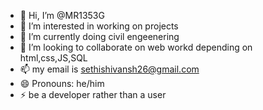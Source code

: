 - 👋 Hi, I’m @MR1353G
- 👀 I’m interested in working on projects
- 🌱 I’m currently doing civil engeenering
- 💞️ I’m looking to collaborate on web workd depending on html,css,JS,SQL
- 📫 my email is sethishivansh26@gmail.com
- 😄 Pronouns: he/him
- ⚡  be a developer rather than a user

<!---
MR1353G/MR1353G is a ✨ special ✨ repository because its `README.md` (this file) appears on your GitHub profile.
You can click the Preview link to take a look at your changes.
--->
